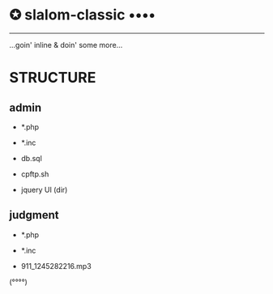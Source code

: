 ✪ slalom-classic ••••
=====================
---------------------

...goin' inline & doin' some more...


STRUCTURE
=========

admin
-----

- *.php
- *.inc

- db.sql
- cpftp.sh

- jquery UI (dir)


judgment
--------

- *.php
- *.inc

- 911_1245282216.mp3


(°°°°)
